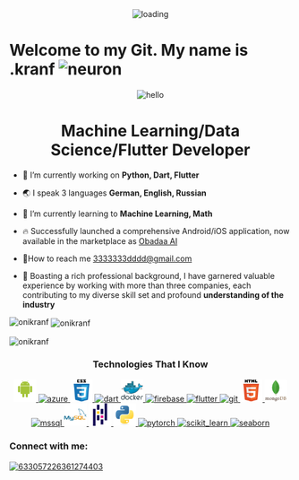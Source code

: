 <p align="center"> <img align="center" src="https://user-images.githubusercontent.com/73097560/115834477-dbab4500-a447-11eb-908a-139a6edaec5c.gif" alt="loading" /></p>

<h1 align="center>
 <img src="https://i.ibb.co/Wtk2f3N/240815616-7b282ec6-fcc3-4600-90a7-2c3140549f58.gif" alt="neuron" width="40" height="40"/>
  Welcome to my Git. My name is .kranf <img src="https://i.ibb.co/Wtk2f3N/240815616-7b282ec6-fcc3-4600-90a7-2c3140549f58.gif" alt="neuron" width="40" height="40"/>
</h1>

<p align="center"><img align="center" src="https://i.ibb.co/p0mtRwD/12313.gif" alt="hello"/></p>

<h1 align="center">Machine Learning/Data Science/Flutter Developer</h1>

- 💼 I’m currently working on **Python, Dart, Flutter**

- 🌏 I speak 3 languages **German, English, Russian**

- 🎩 I’m currently learning to **Machine Learning, Math**

- 🔥 Successfully launched a comprehensive Android/iOS application, now available in the marketplace as [Obadaa AI](https://play.google.com/store/apps/details?id=com.obadaa.ai&gl=DE)

- 📱How to reach me [3333333dddd@gmail.com](3333333dddd@gmail.com)

- 💬 Boasting a rich professional background, I have garnered valuable experience by working with more than three companies, each contributing to my diverse skill set and profound **understanding of the industry**
  
<p><img align="left" src="https://github-readme-stats.vercel.app/api/top-langs?username=onikranf&show_icons=true&theme=dark&locale=en&layout=compact" alt="onikranf" /></p>

<p>&nbsp;<img align="center" src="https://github-readme-stats.vercel.app/api?username=onikranf&show_icons=true&theme=dark&locale=en" alt="onikranf" /></p>

<p><img align="center" src="https://github-readme-streak-stats.herokuapp.com/?user=onikranf&theme=dark" alt="onikranf" /></p>

<h3 align="center"><strong>Technologies That I Know</strong></h3>
<p align="center"> <a href="https://developer.android.com" target="_blank" rel="noreferrer"> <img src="https://raw.githubusercontent.com/devicons/devicon/master/icons/android/android-original-wordmark.svg" alt="android" width="40" height="40"/> </a> <a href="https://azure.microsoft.com/en-in/" target="_blank" rel="noreferrer"> <img src="https://www.vectorlogo.zone/logos/microsoft_azure/microsoft_azure-icon.svg" alt="azure" width="40" height="40"/> </a> <a href="https://www.w3schools.com/css/" target="_blank" rel="noreferrer"> <img src="https://raw.githubusercontent.com/devicons/devicon/master/icons/css3/css3-original-wordmark.svg" alt="css3" width="40" height="40"/> </a> <a href="https://dart.dev" target="_blank" rel="noreferrer"> <img src="https://www.vectorlogo.zone/logos/dartlang/dartlang-icon.svg" alt="dart" width="40" height="40"/> </a> <a href="https://www.docker.com/" target="_blank" rel="noreferrer"> <img src="https://raw.githubusercontent.com/devicons/devicon/master/icons/docker/docker-original-wordmark.svg" alt="docker" width="40" height="40"/> </a> <a href="https://firebase.google.com/" target="_blank" rel="noreferrer"> <img src="https://www.vectorlogo.zone/logos/firebase/firebase-icon.svg" alt="firebase" width="40" height="40"/> </a> <a href="https://flutter.dev" target="_blank" rel="noreferrer"> <img src="https://www.vectorlogo.zone/logos/flutterio/flutterio-icon.svg" alt="flutter" width="40" height="40"/> </a> <a href="https://git-scm.com/" target="_blank" rel="noreferrer"> <img src="https://www.vectorlogo.zone/logos/git-scm/git-scm-icon.svg" alt="git" width="40" height="40"/> </a> <a href="https://www.w3.org/html/" target="_blank" rel="noreferrer"> <img src="https://raw.githubusercontent.com/devicons/devicon/master/icons/html5/html5-original-wordmark.svg" alt="html5" width="40" height="40"/> </a> <a href="https://www.mongodb.com/" target="_blank" rel="noreferrer"> <img src="https://raw.githubusercontent.com/devicons/devicon/master/icons/mongodb/mongodb-original-wordmark.svg" alt="mongodb" width="40" height="40"/> </a> <a href="https://www.microsoft.com/en-us/sql-server" target="_blank" rel="noreferrer"> <img src="https://www.svgrepo.com/show/303229/microsoft-sql-server-logo.svg" alt="mssql" width="40" height="40"/> </a> <a href="https://www.mysql.com/" target="_blank" rel="noreferrer"> <img src="https://raw.githubusercontent.com/devicons/devicon/master/icons/mysql/mysql-original-wordmark.svg" alt="mysql" width="40" height="40"/> </a> <a href="https://pandas.pydata.org/" target="_blank" rel="noreferrer"> <img src="https://raw.githubusercontent.com/devicons/devicon/2ae2a900d2f041da66e950e4d48052658d850630/icons/pandas/pandas-original.svg" alt="pandas" width="40" height="40"/> </a> <a href="https://www.python.org" target="_blank" rel="noreferrer"> <img src="https://raw.githubusercontent.com/devicons/devicon/master/icons/python/python-original.svg" alt="python" width="40" height="40"/> </a> <a href="https://pytorch.org/" target="_blank" rel="noreferrer"> <img src="https://www.vectorlogo.zone/logos/pytorch/pytorch-icon.svg" alt="pytorch" width="40" height="40"/> </a> <a href="https://scikit-learn.org/" target="_blank" rel="noreferrer"> <img src="https://upload.wikimedia.org/wikipedia/commons/0/05/Scikit_learn_logo_small.svg" alt="scikit_learn" width="40" height="40"/> </a> <a href="https://seaborn.pydata.org/" target="_blank" rel="noreferrer"> <img src="https://seaborn.pydata.org/_images/logo-mark-lightbg.svg" alt="seaborn" width="40" height="40"/> </a> </p>

<h3 align="left">Connect with me:</h3>
<p align="left">
<a href="https://discord.gg/633057226361274403" target="blank"><img align="center" src="https://raw.githubusercontent.com/rahuldkjain/github-profile-readme-generator/master/src/images/icons/Social/discord.svg" alt="633057226361274403" height="30" width="40" /></a>
</p>

